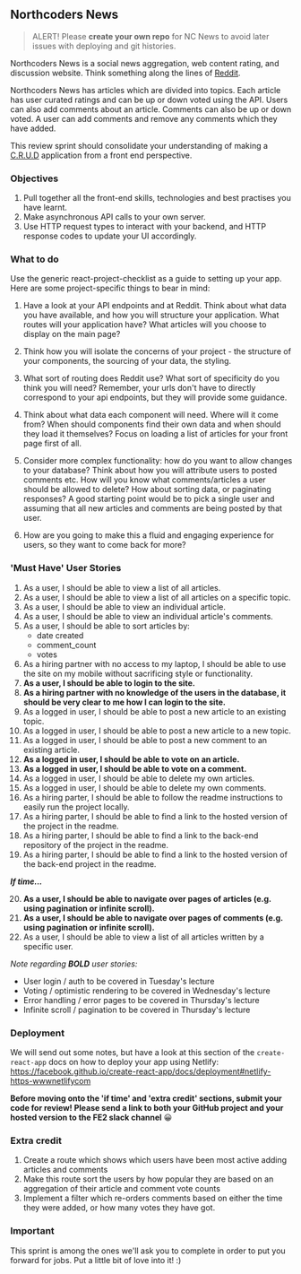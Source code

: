 ## Northcoders News

> ALERT! Please **create your own repo** for NC News to avoid later issues with deploying and git histories.

Northcoders News is a social news aggregation, web content rating, and discussion website. Think something along the lines of [Reddit](https://www.reddit.com/).

Northcoders News has articles which are divided into topics. Each article has user curated ratings and can be up or down voted using the API. Users can also add comments about an article. Comments can also be up or down voted. A user can add comments and remove any comments which they have added.

This review sprint should consolidate your understanding of making a [C.R.U.D](https://en.wikipedia.org/wiki/Create,_read,_update_and_delete) application from a front end perspective.

### Objectives
1. Pull together all the front-end skills, technologies and best practises you have learnt.
2. Make asynchronous API calls to your own server.
4. Use HTTP request types to interact with your backend, and HTTP response codes to update your UI accordingly.

### What to do

Use the generic react-project-checklist as a guide to setting up your app. Here are some project-specific things to bear in mind:

1. Have a look at your API endpoints and at Reddit. Think about what data you have available, and how you will structure your application. What routes will your application have? What articles will you choose to display on the main page?

2. Think how you will isolate the concerns of your project - the structure of your components, the sourcing of your data, the styling.

3. What sort of routing does Reddit use? What sort of specificity do you think you will need? Remember, your urls don't have to directly correspond to your api endpoints, but they will provide some guidance.

4. Think about what data each component will need. Where will it come from? When should components find their own data and when should they load it themselves? Focus on loading a list of articles for your front page first of all.

5. Consider more complex functionality: how do you want to allow changes to your database? Think about how you will attribute users to posted comments etc. How will you know what comments/articles a user should be allowed to delete? How about sorting data, or paginating responses? A good starting point would be to pick a single user and assuming that all new articles and comments are being posted by that user.

6. How are you going to make this a fluid and engaging experience for users, so they want to come back for more?

### 'Must Have' User Stories

1. As a user, I should be able to view a list of all articles.
2. As a user, I should be able to view a list of all articles on a specific topic.
3. As a user, I should be able to view an individual article.
4. As a user, I should be able to view an individual article's comments.
5. As a user, I should be able to sort articles by: 
    - date created
    - comment_count
    - votes
6. As a hiring partner with no access to my laptop, I should be able to use the site on my mobile without sacrificing style or functionality.
7. **As a user, I should be able to login to the site.**
8. **As a hiring partner with no knowledge of the users in the database, it should be very clear to me how I can login to the site.**
9. As a logged in user, I should be able to post a new article to an existing topic.
10. As a logged in user, I should be able to post a new article to a new topic.
11. As a logged in user, I should be able to post a new comment to an existing article.
12. **As a logged in user, I should be able to vote on an article.**
13. **As a logged in user, I should be able to vote on a comment.**
14. As a logged in user, I should be able to delete my own articles.
15. As a logged in user, I should be able to delete my own comments.
16. As a hiring parter, I should be able to follow the readme instructions to easily run the project locally.
17. As a hiring parter, I should be able to find a link to the hosted version of the project in the readme.
18. As a hiring parter, I should be able to find a link to the back-end repository of the project in the readme.
19. As a hiring parter, I should be able to find a link to the hosted version of the back-end project in the readme.

_**If time...**_

20. **As a user, I should be able to navigate over pages of articles (e.g. using pagination or infinite scroll).**
21. **As a user, I should be able to navigate over pages of comments (e.g. using pagination or infinite scroll).**
22. As a user, I should be able to view a list of all articles written by a specific user.

*Note regarding **BOLD** user stories:*
- User login / auth to be covered in Tuesday's lecture
- Voting / optimistic rendering to be covered in Wednesday's lecture
- Error handling / error pages to be covered in Thursday's lecture
- Infinite scroll / pagination to be covered in Thursday's lecture


### Deployment

We will send out some notes, but have a look at this section of the `create-react-app` docs on how to deploy your app using Netlify: https://facebook.github.io/create-react-app/docs/deployment#netlify-https-wwwnetlifycom

**Before moving onto the 'if time' and 'extra credit' sections, submit your code for review! Please send a link to both your GitHub project and your hosted version to the FE2 slack channel** 😀

### Extra credit

1. Create a route which shows which users have been most active adding articles and comments
2. Make this route sort the users by how popular they are based on an aggregation of their article and comment vote counts
3. Implement a filter which re-orders comments based on either the time they were added, or how many votes they have got.

### Important

This sprint is among the ones we'll ask you to complete in order to put you forward for jobs. Put a little bit of love into it! :)
